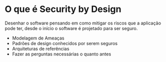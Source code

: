 # O que é Security by Design

Desenhar o software pensando em como mitigar os riscos que a aplicação pode ter, desde o início o software é projetado para ser seguro.

- Modelagem de Ameaças
- Padrões de design conhecidos por serem seguros
- Arquiteturas de referências
- Fazer as perguntas necessárias o quanto antes